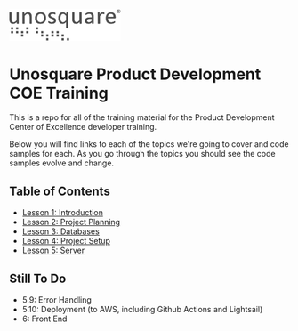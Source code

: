 <img src="images/unosquare_logo.svg" width=200 />

# Unosquare Product Development COE Training

This is a repo for all of the training material for the Product Development Center of Excellence developer training.

Below you will find links to each of the topics we're going to cover and code samples for each. As you go through the topics you should see the code samples evolve and change.

## Table of Contents

- [Lesson 1: Introduction](https://github.com/richarddubay/coe-training/tree/lesson-1-introduction)
- [Lesson 2: Project Planning](https://github.com/richarddubay/coe-training/tree/lesson-2-project-planning)
- [Lesson 3: Databases](https://github.com/richarddubay/coe-training/tree/main/lesson-3-databases)
- [Lesson 4: Project Setup](https://github.com/richarddubay/coe-training/tree/main/lesson-4-project-setup)
- [Lesson 5: Server](https://github.com/richarddubay/coe-training/tree/main/lesson-5-server)

## Still To Do

- 5.9: Error Handling
- 5.10: Deployment (to AWS, including Github Actions and Lightsail)
- 6: Front End
